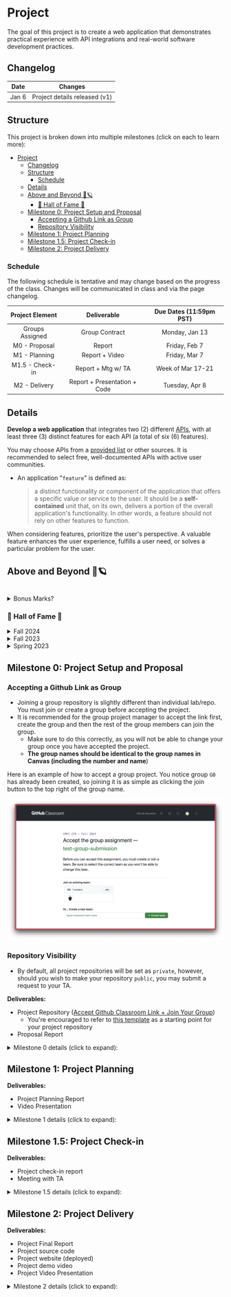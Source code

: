 # Project

The goal of this project is to create a web application that demonstrates practical experience with API integrations and real-world software development practices.

## Changelog

|  Date  |            Changes            |
| :----: | :---------------------------: |
| Jan 6  | Project details released (v1) |


## Structure

This project is broken down into multiple milestones (click on each to learn more):

- [Project](#project)
  - [Changelog](#changelog)
  - [Structure](#structure)
    - [Schedule](#schedule)
  - [Details](#details)
  - [Above and Beyond 🚀🪐](#above-and-beyond-)
    - [🌟 Hall of Fame 🌟](#-hall-of-fame-)
  - [Milestone 0: Project Setup and Proposal](#milestone-0-project-setup-and-proposal)
    - [Accepting a Github Link as Group](#accepting-a-github-link-as-group)
    - [Repository Visibility](#repository-visibility)
  - [Milestone 1: Project Planning](#milestone-1-project-planning)
  - [Milestone 1.5: Project Check-in](#milestone-15-project-check-in)
  - [Milestone 2: Project Delivery](#milestone-2-project-delivery)


### Schedule 

The following schedule is tentative and may change based on the progress of the class. Changes will be communicated in class and via the page changelog.

| Project Element |         Deliverable          | Due Dates (11:59pm PST) |
| :-------------: | :--------------------------: | :---------------------: |
| Groups Assigned |        Group Contract        |     Monday, Jan 13      |
|  M0 - Proposal  |            Report            |      Friday, Feb 7      |
|  M1 - Planning  |        Report + Video        |      Friday, Mar 7      |
| M1.5 - Check-in |      Report + Mtg w/ TA      |    Week of Mar 17-21    |
|  M2 - Delivery  | Report + Presentation + Code |      Tuesday, Apr 8      |


## Details

**Develop a web application** that integrates two (2) different [APIs](https://www.ibm.com/cloud/learn/api), with at least three (3) distinct features for each API (a total of six (6) features).

You may choose APIs from a [provided list](https://github.com/public-apis/public-apis) or other sources. It is recommended to select free, well-documented APIs with active user communities.

- An application "`feature`" is defined as:
  > a distinct functionality or component of the application that offers a specific value or service to the user. It should be a **self-contained** unit that, on its own, delivers a portion of the overall application's functionality. In other words, a feature should not rely on other features to function. 

When considering features, prioritize the user's perspective. A valuable feature enhances the user experience, fulfills a user need, or solves a particular problem for the user.

## Above and Beyond 🚀🪐

<br>

<details>
<summary>Bonus Marks?</summary>
Each semester, the teaching team selects a few standout projects that showcase exceptional effort, creativity, and innovation. In lieu of bonus marks, these projects are honored in the “Hall of Fame” and may have the opportunity to continue as research projects in future semester(s). Research projects usually lead to publications, presentations, and potential collaborations with industry partners.

While the core project requirements are essential, these projects are often well-polished, demonstrate a **strong attention to detail**, and solve **a unique societal problem**. In spirit of the rise of *AI-Education tools*, projects that incorporate AI-based learning platforms, simulations, teaching tools, or research tools will be given special consideration.
</details>


### 🌟 Hall of Fame 🌟
<details>
<summary>Fall 2024</summary>

- WanderWise - [Video Presentation](https://youtu.be/WI8YdPw-tSo?si=bdsa13SOyyLZpcX-)
- MindstreamAI - [Video Presentation](https://www.youtube.com/watch?v=8oSEa6JYfmg&ab_channel=raghavahuja), [Website Link](https://mindstreamai.onrender.com/) 
</details>

<details>
<summary>Fall 2023</summary>

- Paletä - [Video Demo](https://youtu.be/yhZiRMkjtFk?si=oofHU95EsmevR1BD)
- ReactPedia - [Website Link](https://reactpedia.vercel.app/) 
</details>

<details>
<summary>Spring 2023</summary>

- Fluentify - [Website Link](https://fluent-ify.netlify.app/)
- GoodGame - [Website Link](https://andre-martin.github.io/boardgame-list) 
- EasyGrammar - [Video Demo](https://drive.google.com/file/d/1BGwYyWy6-Ay4LPMKNaLGZ9Xeqsm9he0E/view) 
</details>


## Milestone 0: Project Setup and Proposal

### Accepting a Github Link as Group 

- Joining a group repository is slightly different than individual lab/repo. You must join or create a group before accepting the project. 
- It is recommended for the group project manager to accept the link first, create the group and then the rest of the group members can join the group.
  - Make sure to do this correctly, as you will not be able to change your group once you have accepted the project.
  - **The group names should be identical to the group names in Canvas (including the number and name**)

Here is an example of how to accept a group project. You notice group `G0` has already been created, so joining it is as simple as clicking the join button to the top right of the group name.

![Group Project](images/Github-Group.png)

### Repository Visibility

- By default, all project repositories will be set as `private`, however, should you wish to make your repository `public`, you may submit a request to your TA.


**Deliverables:**
- Project Repository ([Accept Github Classroom Link + Join Your Group](https://classroom.github.com/a/-1iSlB_x)) 
  - You're encouraged to refer to [this template](https://github.com/CMPT-276-SUMMER-2025/CMPT-276-Project-Template) as a starting point for your project repository
- Proposal Report

<details>
<summary>Milestone 0 details (click to expand):</summary>

- Complete and sign group contract with TA approval 
  - This should include your group members, communication tools, and meeting schedules
- Setup Project Repository 
  - Create a `docs`, `src` and `misc` folder
  - On the repo root, update `README.md` file with the project title, group members, and a brief description of the project
- Research and find `4 APIs` that you wish to use for your project
  - The first 2 APIs will be your primary choice, the other 2 will be backup options in case the primary APIs are not approved/do not work out

**Project proposal report:**
  - A cover page with the project title, group members and link to github repository
  - Include an overview of the project and the problem it aims to solve
    - You should explain where the idea came from and why it is important
    - This should include a list of potential users and their needs (how does this application fulfill those needs?)
  - Create 1 persona for each application user group 
  - List chosen APIs (4 total) and a brief description of each
  - A brief description of the features you plan to implement for each API (3 features per API, 12 features total) 
    - You will only implement 6 features in the final project, the other 6 are for backup 
  - Write 1 user story for each feature you plan to implement  
  - A low-fidelity storyboard of the application interface/features
    - This should include the user flow and how the user will interact with the application 
    - This can be hand-drawn or developed using software tools ([list of tools available here](resources.md?id=design-tools))
  - Choose a [front-end technology stack](resources.md?id=languages-and-frameworks) that this project will be based on
    - Briefly explain why you chose this stack
    - It is recommended to use a modern web application framework (e.g., React, Angular, Vue)
    - You will NOT be implementing a back-end (database) for this project
  
</details>


## Milestone 1: Project Planning

**Deliverables:**
- Project Planning Report
- Video Presentation

<details>
<summary>Milestone 1 details (click to expand):</summary>

<br>

**Project planning report:**
- With approval from the TA, finalize the 2 APIs you will be using for the project
  - Include a brief description of each API and how it will be used in the project
- Determine the features you will be implementing for each API (6 total)
  - This should include a detailed description of each feature and how it will benefit the user
  - Include any changes made to the features since the proposal
- Convert the low-fidelity storyboard to a mid-fidelity prototype
  - This should include a more detailed design of the application interface
  - The prototype should be interactive and demonstrate the user flow
  - It is expected that the prototype will be developed using a design tool ([list of tools available here](resources.md?id=design-tools))
- Choose a SDLC model that you will be following for the project
  - This SDLC must be based on one of the variations introduced in class
  - Briefly explain why you chose this model 
- Develop a work breakdown structure (WBS) of all the tasks associated with the project 
  - Prioritize tasks based on dependencies and importance
  - By the end of this milestone, these tasks should be written as tickets (Github Issues) and added to the github project 
- Project schedule with milestones and deadlines
  - This should provide a timeline for the project, including when each feature will be developed and tested
  - It is recommended to schedule internal deadlines and include buffer days between the internal and actual deadlines
- A risk assessment of potential issues that may arise during the project and how you plan on mitigating them
  - Include at least 5 low-risk, 5 medium-risk, and 5 high-risk issues (15 total) with mitigation strategies for each
- Use Data Flow Diagrams (level 0 and level 1) to outline how data flows within the application
  - Between the APIs and your application
- MVC model diagram for the application
  - This should include a high-level overview of how the application will be structured and a description of each component
- Appendix with any additional information that was not included in the main report
  - Provide a list of all group members and their detailed contributions to the project
  - Provide a changelog table that includes any revisions since the proposal 
  - Any additional diagrams, charts, or tables that were not included in the main report

**Video Presentation:**

Create a video presentation (with subtitles) intended for your classmates, TA and instructor (6 mins max)
- This will be reviewed by other groups and the teaching team to get a better understanding of your project. 
  - Your video will be peer reviewed and accessible by all students in the class
- Each group member should have at least a 1-2 minute(s) speaking role in the presentation
  - You do not need to necessarily show your faces in the video, but it is highly encouraged
  - Make sure to introduce yourselves at the beginning of the presentation
- Make sure to practice your presentation multiple times before the actual presentation
  - Ensure transitions between speakers are smooth and that the presentation flows well
- The audio should be clear and easy to understand
- The video should be engaging and informative
- A `10%` penalty will be applied to videos over the time limit
- The video should include:
- A brief overview of the project and the problem it aims to solve (~1 minute)
- A high-level overview of the chosen APIs and the features you plan to implement (~2 minutes)
  - Use personas and user stories to explain how these features will benefit the user
- A walkthrough of the mid-fidelity prototype (~2 minutes)
  - This doesn't need to be a detailed walkthrough, but should give a general idea of how the application will look and function
- A high-level overview of application data flow (DFD or MVC diagram) (~1 minute)
  - This should show how data flows between the APIs and the application
 
</details>

## Milestone 1.5: Project Check-in

**Deliverables:**
- Project check-in report
- Meeting with TA

<details>
<summary>Milestone 1.5 details (click to expand):</summary>

This project check-in is an opportunity for your group to receive feedback on the progress of your project and ensure that you are on track to complete the project successfully. 

The check-in will be a 15-minute meeting with your assigned TA. As we approach the check-in date, groups will be provided with a sign-up sheet to select a time slot for their meeting (on a first-come, first-serve basis).

To prepare for this check-in, your group should submit a 1-page report that includes the group's progress on the following items:


|         Item          |                          Expected Progress                          |
| :-------------------: | :-----------------------------------------------------------------: |
|    API 1 features     |           Features should be completed or near completion           |
|    API 2 features     |           Features details should be confirmed and planned           |
| Application Interface |  Interface should be developed and interactive with API 1 features  |
|         CI/CD         |              Pipeline should be set up and configured               |
|  Application Testing  | Automated tests should be set up and configured for API 1 features |


> **All group members are required to attend this check-in. Any member who fails to attend will receive a `10% deduction` from their individual project grade. Individuals who arrive late will also be subject to a penalty of `1%` per minute. No exceptions will be made.**

</details>

## Milestone 2: Project Delivery

**Deliverables:**
- Project Final Report
- Project source code
- Project website (deployed)
- Project demo video
- Project Video Presentation

<details>
<summary>Milestone 2 details (click to expand):</summary>

<br>

**Project final report:**

- Cover page with the project title, group members, links to github repository, video demo and deployed website 
- Analysis of the project's success in meeting the user needs and solving the problem
  - This should include feedback from real users (testing session with classmates)
- Analysis of the project's SDLC model and how it was used in the project
  - Include any changes made to the model during the project
- Detailed description of the features implemented for each API
  - Explain any changes made to the features since the planning stage
- Detailed description and overview of the CI/CD pipeline and how it was used in the project
  - Testing, deployment, and monitoring should be included in this description
- Description of the project's testing strategy and how it was implemented
- Detailed diagram of the project's architecture
  - An updated (since M1) level 1 DFD of the application's structure and how data flows within the application
  - An updated (since M1) MVC model of the application 
- List of known bugs and issues with the project and their severity (table format)
  - Any bug identified and missing from this list will impact the project grade
  - It is recommended to use a bug tracking tool (e.g., Github Issues) to track these bugs
  - Bug reports should include a description of the bug, steps to reproduce, and severity level and link to Github Issue
- Description of the project's future work and potential improvements
  - This should include any features that were not implemented and how they could be implemented in the future
- Lessons learned and project takeaways
  - Include challenges faced during the project and how they were overcome 
- Appendix with any additional information that was not included in the main report
  - Provide a list of all group members and their detailed contributions to the project
  - Provide a changelog table that includes any revisions since previous milestones 
  - Peer testing feedback form (survey questions) 
  - All the peer testing feedback received from classmates (survey results)
  - Any additional diagrams, charts, or tables that were not included in the main report


**Source Code:**

- The website should be fully functional and demonstrate the features implemented for each API
- At the minimum, the application should be tested using:
  - Unit tests for each feature (automated through CI/CD pipeline)
  - Integration tests for each feature (automated through CI/CD pipeline)
  - Real user testing for each feature (manual through in-class session)
    - This should be drawn from your classmates (peer testing session)
- Application interface should follow Jakob Nielsen's 10 Usability Heuristics
  - [Link to Heuristics](https://www.nngroup.com/articles/ten-usability-heuristics//)
  - [Link to Video Playlist on Heuristics](https://www.youtube.com/playlist?list=PLJOFJ3Ok_idtb2YeifXlG1-TYoMBLoG6I)
  - Application will be thoroughly tested by the teaching team
  - Attention to detail is key in this part of the project
- There should be no `errors`, `console.logs` or `warnings` in the project Console
- The root project `README` should include:
  - Step-by-step instructions for the project to be deployed locally, including instructions to install dependencies. The teaching team will be following these steps to deploy the application and if unsuccessful, the project will be subject to grade deductions
  - Link to all project website, reports and videos 
- All source code should be pushed to the project repository and organized in a clear and concise manner
  - The code should be well-documented and follow best practices for the chosen front-end technology stack
  - At the very least, the code should be linted and formatted correctly. There should be no "dead code" (e.g., code that is commented out and not used)
  - Code functions should be modular and reusable where possible. Functions should also have comments describing what they do, their input and output including data format/type.
  - Logic operations and loops should have comments describing their behaviour/logic in plain English


**Presentation:**

As part of this 8-10 minute **video** presentation (with subtitles), your group will present the following information to the class and teaching team:
- An overview of the project and the problem it aims to solve
- The chosen APIs and the features you implemented
  - Use personas and user stories to explain how these features benefit the user
- Overview of the CI/CD pipeline and how it was used in the project
- Project takeaways and lessons learned
- Project demo video (1-2 minutes)
  - The timing of this video does count towards the 8-10 minute limit (e.g. going above 10 minutes will result in a penalty)
  - This video should be a demonstration of the application's features on a live website (refer to Hall of Fame projects for examples)
  - It is recommended to have a voiceover explaining the features being demonstrated but not required
  - For future job applications, this video can be used as a portfolio piece (make it professional) 
- Future work and potential improvements

 
</details>